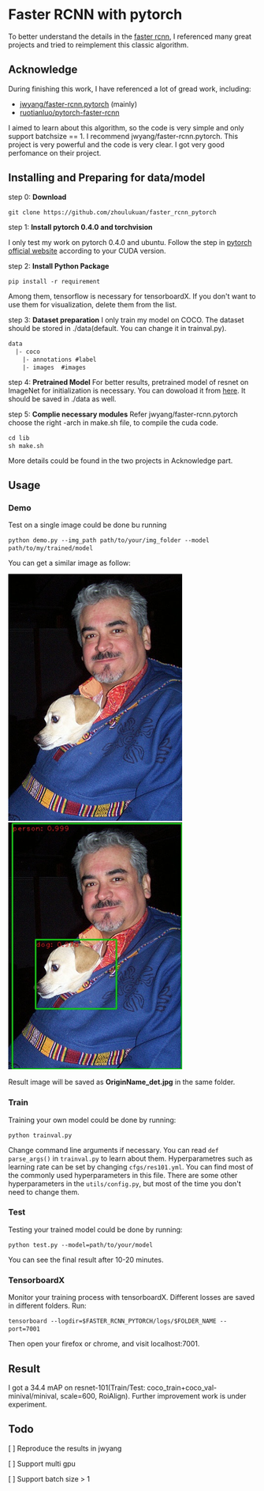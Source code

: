 # Faster RCNN with pytorch
To better understand the details in the [faster rcnn](https://arxiv.org/abs/1506.01497), I referenced many great projects and tried to reimplement this classic algorithm.

## Acknowledge
During finishing this work, I have referenced a lot of gread work, including:
- [jwyang/faster-rcnn.pytorch](https://github.com/jwyang/faster-rcnn.pytorch) (mainly)
- [ruotianluo/pytorch-faster-rcnn](https://github.com/ruotianluo/pytorch-faster-rcnn)

I aimed to learn about this algorithm, so the code is very simple and only support batchsize == 1. I recommend jwyang/faster-rcnn.pytorch. This project is very powerful and the code is very clear. I got very good perfomance on their project.

## Installing and Preparing for data/model
step 0: **Download**
```
git clone https://github.com/zhoulukuan/faster_rcnn_pytorch
```
step 1: **Install pytorch 0.4.0 and torchvision**

I only test my work on pytorch 0.4.0 and ubuntu. Follow the step in [pytorch official website](https://pytorch.org/get-started/previous-versions/) according to your CUDA version.

step 2: **Install Python Package**
```
pip install -r requirement
```
Among them, tensorflow is necessary for tensorboardX. If you don't want to use them for visualization, delete them from the list.

step 3: **Dataset preparation**
I only train my model on COCO. The dataset should be stored in ./data(default. You can change it in trainval.py).
```
data
  |- coco
  	|- annotations #label
  	|- images  #images
```

step 4: **Pretrained Model**
For better results, pretrained model of resnet on ImageNet for initialization is necessary. You can dowoload it from [here](https://pan.baidu.com/s/1uP4McAt4Mzi658eOO2HiXA). It should be saved in ./data as well.

step 5: **Complie necessary modules**
Refer jwyang/faster-rcnn.pytorch choose the right -arch in make.sh file, to compile the cuda code.
```
cd lib
sh make.sh
```
More details could be found in the two projects in Acknowledge part.

## Usage
### Demo
Test on a single image could be done bu running
```
python demo.py --img_path path/to/your/img_folder --model path/to/my/trained/model
```
You can get a similar image as follow:

![](images/img1.jpg)![](images/img1_det.jpg)

Result image will be saved as **OriginName_det.jpg** in the same folder.

### Train
Training your own model could be done by running:
```
python trainval.py
```
Change command line arguments if necessary. You can read `def parse_args()` in `trainval.py` to learn about them. Hyperparametres such as learning rate can be set by changing `cfgs/res101.yml`. You can find most of the commonly used hyperparameters in this file. There are some  other hyperparameters in the `utils/config.py`, but most of the time you don't need to change them.

### Test
Testing your trained model could be done by running:
```
python test.py --model=path/to/your/model
```
You can see the final result after 10-20 minutes.

### TensorboardX
Monitor your training process with tensorboardX. Different losses are saved in different folders. Run:
```
tensorboard --logdir=$FASTER_RCNN_PYTORCH/logs/$FOLDER_NAME --port=7001
```
Then open your firefox or chrome, and visit localhost:7001. 

## Result
I got a 34.4 mAP on resnet-101(Train/Test: coco_train+coco_val-minival/minival, scale=600, RoiAlign). Further improvement work is under experiment.

## Todo
[ ] Reproduce the results in jwyang

[ ] Support multi gpu

[ ] Support batch size > 1